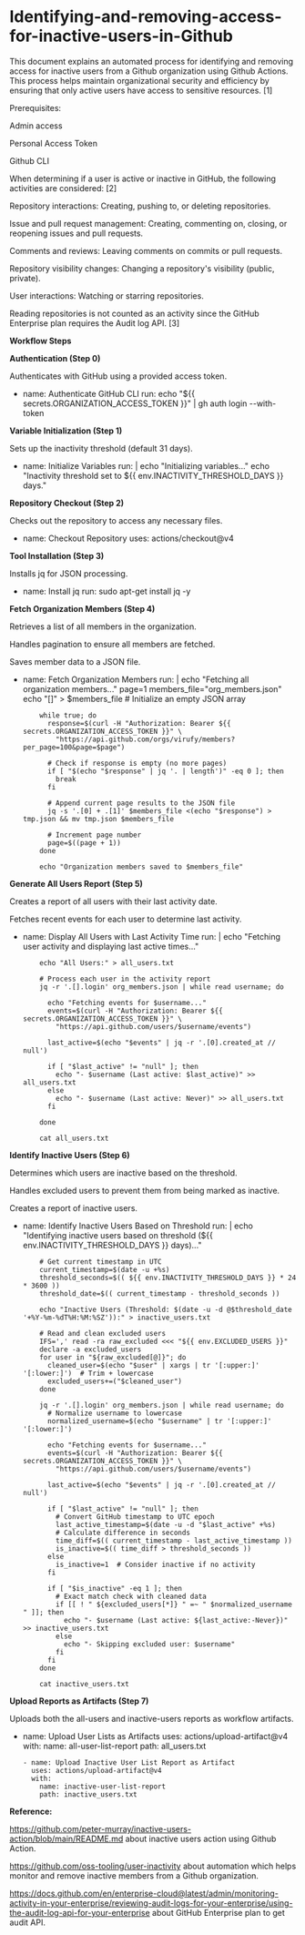 # Identifying-and-removing-access-for-inactive-users-in-Github
This document explains an automated process for identifying and removing access for inactive users from a Github organization using Github Actions. This process helps maintain organizational security and efficiency by ensuring that only active users have access to sensitive resources. [1]



Prerequisites:

Admin access

Personal Access Token

Github CLI



When determining if a user is active or inactive in GitHub, the following activities are considered: [2]

 Repository interactions: Creating, pushing to, or deleting repositories. 

Issue and pull request management: Creating, commenting on, closing, or reopening issues and pull requests. 

Comments and reviews: Leaving comments on commits or pull requests. 

Repository visibility changes: Changing a repository's visibility (public, private). 

User interactions: Watching or starring repositories.

Reading repositories is not counted as an activity since the GitHub Enterprise plan requires the Audit log API. [3]

**Workflow Steps**

**Authentication (Step 0)**

Authenticates with GitHub using a provided access token.

- name: Authenticate GitHub CLI
        run: echo "${{ secrets.ORGANIZATION_ACCESS_TOKEN }}" | gh auth login --with-token

**Variable Initialization (Step 1)**

Sets up the inactivity threshold (default 31 days).

 - name: Initialize Variables
        run: |
          echo "Initializing variables..."
          echo "Inactivity threshold set to ${{ env.INACTIVITY_THRESHOLD_DAYS }} days."

**Repository Checkout (Step 2)**

Checks out the repository to access any necessary files.

 - name: Checkout Repository
        uses: actions/checkout@v4

**Tool Installation (Step 3)**

Installs jq for JSON processing.

- name: Install jq
        run: sudo apt-get install jq -y

**Fetch Organization Members (Step 4)**

Retrieves a list of all members in the organization.

Handles pagination to ensure all members are fetched.

Saves member data to a JSON file.

- name: Fetch Organization Members
        run: |
          echo "Fetching all organization members..."
          page=1
          members_file="org_members.json"
          echo "[]" > $members_file  # Initialize an empty JSON array

          while true; do
            response=$(curl -H "Authorization: Bearer ${{ secrets.ORGANIZATION_ACCESS_TOKEN }}" \
              "https://api.github.com/orgs/virufy/members?per_page=100&page=$page")
            
            # Check if response is empty (no more pages)
            if [ "$(echo "$response" | jq '. | length')" -eq 0 ]; then
              break
            fi

            # Append current page results to the JSON file
            jq -s '.[0] + .[1]' $members_file <(echo "$response") > tmp.json && mv tmp.json $members_file
            
            # Increment page number
            page=$((page + 1))
          done

          echo "Organization members saved to $members_file"

**Generate All Users Report (Step 5)**

Creates a report of all users with their last activity date.

Fetches recent events for each user to determine last activity.

- name: Display All Users with Last Activity Time
        run: |
          echo "Fetching user activity and displaying last active times..."
          
          echo "All Users:" > all_users.txt

          # Process each user in the activity report
          jq -r '.[].login' org_members.json | while read username; do
            
            echo "Fetching events for $username..."
            events=$(curl -H "Authorization: Bearer ${{ secrets.ORGANIZATION_ACCESS_TOKEN }}" \
              "https://api.github.com/users/$username/events")

            last_active=$(echo "$events" | jq -r '.[0].created_at // null')

            if [ "$last_active" != "null" ]; then
              echo "- $username (Last active: $last_active)" >> all_users.txt
            else
              echo "- $username (Last active: Never)" >> all_users.txt
            fi

          done

          cat all_users.txt

**Identify Inactive Users (Step 6)**

Determines which users are inactive based on the threshold.

Handles excluded users to prevent them from being marked as inactive.

Creates a report of inactive users.

- name: Identify Inactive Users Based on Threshold
        run: |
          echo "Identifying inactive users based on threshold (${{ env.INACTIVITY_THRESHOLD_DAYS }} days)..."
          
          # Get current timestamp in UTC
          current_timestamp=$(date -u +%s)
          threshold_seconds=$(( ${{ env.INACTIVITY_THRESHOLD_DAYS }} * 24 * 3600 ))
          threshold_date=$(( current_timestamp - threshold_seconds ))

          echo "Inactive Users (Threshold: $(date -u -d @$threshold_date '+%Y-%m-%dT%H:%M:%SZ')):" > inactive_users.txt
          
          # Read and clean excluded users
          IFS=',' read -ra raw_excluded <<< "${{ env.EXCLUDED_USERS }}"
          declare -a excluded_users
          for user in "${raw_excluded[@]}"; do
            cleaned_user=$(echo "$user" | xargs | tr '[:upper:]' '[:lower:]')  # Trim + lowercase
            excluded_users+=("$cleaned_user")
          done

          jq -r '.[].login' org_members.json | while read username; do
            # Normalize username to lowercase
            normalized_username=$(echo "$username" | tr '[:upper:]' '[:lower:]')
            
            echo "Fetching events for $username..."
            events=$(curl -H "Authorization: Bearer ${{ secrets.ORGANIZATION_ACCESS_TOKEN }}" \
              "https://api.github.com/users/$username/events")

            last_active=$(echo "$events" | jq -r '.[0].created_at // null')

            if [ "$last_active" != "null" ]; then
              # Convert GitHub timestamp to UTC epoch
              last_active_timestamp=$(date -u -d "$last_active" +%s)
              # Calculate difference in seconds
              time_diff=$(( current_timestamp - last_active_timestamp ))
              is_inactive=$(( time_diff > threshold_seconds ))
            else
              is_inactive=1  # Consider inactive if no activity
            fi

            if [ "$is_inactive" -eq 1 ]; then
              # Exact match check with cleaned data
              if [[ ! " ${excluded_users[*]} " =~ " $normalized_username " ]]; then
                echo "- $username (Last active: ${last_active:-Never})" >> inactive_users.txt
              else
                echo "- Skipping excluded user: $username"
              fi
            fi
          done

          cat inactive_users.txt

**Upload Reports as Artifacts (Step 7)**

Uploads both the all-users and inactive-users reports as workflow artifacts.

- name: Upload User Lists as Artifacts
        uses: actions/upload-artifact@v4
        with:
          name: all-user-list-report
          path: all_users.txt
      
      - name: Upload Inactive User List Report as Artifact
        uses: actions/upload-artifact@v4
        with:
          name: inactive-user-list-report
          path: inactive_users.txt



**Reference:**

https://github.com/peter-murray/inactive-users-action/blob/main/README.md about inactive users action using Github Action.

https://github.com/oss-tooling/user-inactivity  about automation which helps monitor and remove inactive members from a Github organization.

https://docs.github.com/en/enterprise-cloud@latest/admin/monitoring-activity-in-your-enterprise/reviewing-audit-logs-for-your-enterprise/using-the-audit-log-api-for-your-enterprise about GitHub Enterprise plan to get audit API.

